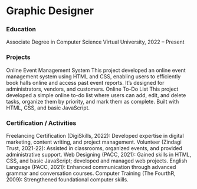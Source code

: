 # Graphic Designer

### Education
Associate Degree in Computer Science Virtual University, 2022 – Present

### Projects
Online Event Management System
This project developed an online event management system using HTML and CSS, enabling users to efficiently book halls online and access past event reports. It’s designed for administrators, vendors, and customers.
Online To-Do List
This project developed a simple online to-do list where users can add, edit, and delete tasks, organize them by priority, and mark them as complete. Built with HTML, CSS, and basic JavaScript.

### Certification / Activities
Freelancing Certification (DigiSkills, 2022): Developed expertise in digital marketing, content writing, and project management.
Volunteer (Zindagi Trust, 2021-22): Assisted in classrooms, organized events, and provided administrative support.
Web Designing (PACC, 2021): Gained skills in HTML, CSS, and basic JavaScript; developed and managed web projects.
English Language (PACC, 2021): Enhanced communication through advanced grammar and conversation courses.
Computer Training (The FourthR, 2009): Strengthened foundational computer skills.
